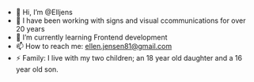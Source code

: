 - 👋 Hi, I’m @Elljens
- 👀 I have been working with signs and visual ccommunications for over 20 years
- 🌱 I’m currently learning Frontend development
- 📫 How to reach me: ellen.jensen81@gmail.com
- ⚡ Family: I live with my two children; an 18 year old daughter and a 16 year old son.

<!---
Elljens/Elljens is a ✨ special ✨ repository because its `README.md` (this file) appears on your GitHub profile.
You can click the Preview link to take a look at your changes.
--->
